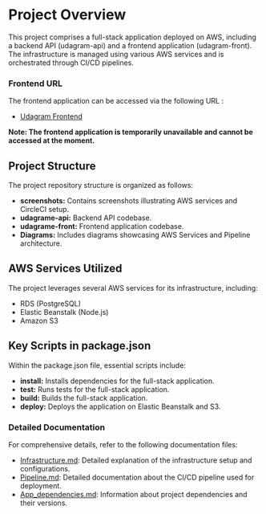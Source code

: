 # Project Overview

This project comprises a full-stack application deployed on AWS, including a backend API (udagram-api) and a frontend application (udagram-front). The infrastructure is managed using various AWS services and is orchestrated through CI/CD pipelines.

### Frontend URL
The frontend application can be accessed via the following URL :
- [Udagram Frontend](http://udagram-cap.s3-website-us-east-1.amazonaws.com/)

**Note: The frontend application is temporarily unavailable and cannot be accessed at the moment.**


## Project Structure
The project repository structure is organized as follows:
- **screenshots:** Contains screenshots illustrating AWS services and CircleCI setup.
- **udagrame-api:** Backend API codebase.
- **udagrame-front:** Frontend application codebase.
- **Diagrams:** Includes diagrams showcasing AWS Services and Pipeline architecture.

## AWS Services Utilized
The project leverages several AWS services for its infrastructure, including:
- RDS (PostgreSQL)
- Elastic Beanstalk (Node.js)
- Amazon S3

## Key Scripts in package.json
Within the package.json file, essential scripts include:
- **install:** Installs dependencies for the full-stack application.
- **test:** Runs tests for the full-stack application.
- **build:** Builds the full-stack application.
- **deploy:** Deploys the application on Elastic Beanstalk and S3.

### Detailed Documentation
For comprehensive details, refer to the following documentation files:
- [Infrastructure.md](./documentation/Infrastructure.md): Detailed explanation of the infrastructure setup and configurations.
- [Pipeline.md](./documentation/Pipeline.md): Detailed documentation about the CI/CD pipeline used for deployment.
- [App_dependencies.md](./documentation/App_dependencies.md): Information about project dependencies and their versions.
